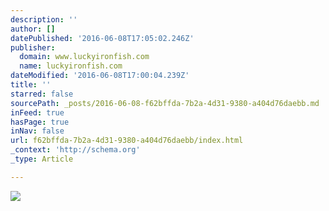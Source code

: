 ```yaml
---
description: ''
author: []
datePublished: '2016-06-08T17:05:02.246Z'
publisher:
  domain: www.luckyironfish.com
  name: luckyironfish.com
dateModified: '2016-06-08T17:00:04.239Z'
title: ''
starred: false
sourcePath: _posts/2016-06-08-f62bffda-7b2a-4d31-9380-a404d76daebb.md
inFeed: true
hasPage: true
inNav: false
url: f62bffda-7b2a-4d31-9380-a404d76daebb/index.html
_context: 'http://schema.org'
_type: Article

---
```

![](http://www.luckyironfish.com/images/banner-default.jpg)